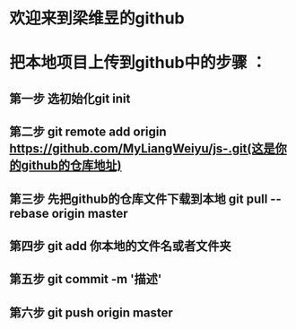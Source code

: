 # 欢迎来到梁维昱的github

# 把本地项目上传到github中的步骤 ：
## 第一步 选初始化git init
## 第二步 git remote add origin https://github.com/MyLiangWeiyu/js-.git(这是你的github的仓库地址)
## 第三步 先把github的仓库文件下载到本地 git pull --rebase origin master
## 第四步 git add 你本地的文件名或者文件夹
## 第五步 git commit -m '描述'
## 第六步 git push origin master
